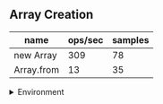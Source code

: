 ## Array Creation

|name|ops/sec|samples|
|-|-|-|
|new Array|309|78|
|Array.from|13|35|


<details>
<summary>Environment</summary>

* __Machine:__ linux x64 | 2 vCPUs | 6.8GB Mem
* __Run:__ Sat Aug 26 2023 19:02:37 GMT+0000 (Coordinated Universal Time)
</details>

